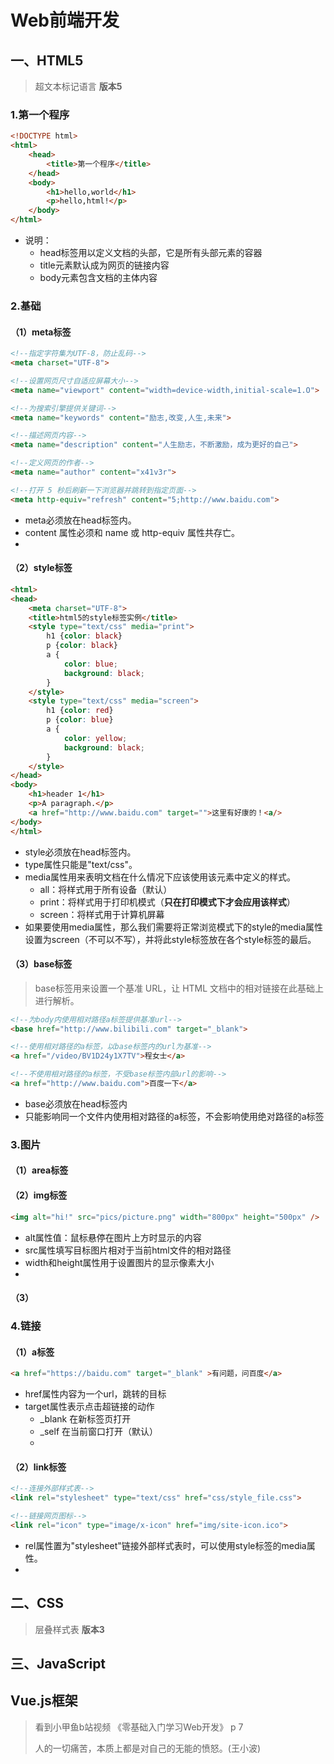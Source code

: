 # Web前端开发

## 一、HTML5

> 超文本标记语言 **版本5**

### 1.第一个程序

```html
<!DOCTYPE html>
<html>
    <head>
        <title>第一个程序</title>
    </head>
    <body>
        <h1>hello,world</h1>
        <p>hello,html!</p>
    </body>
</html>
```
*   说明：
    *   head标签用以定义文档的头部，它是所有头部元素的容器
    *   title元素默认成为网页的链接内容
    *   body元素包含文档的主体内容

### 2.基础

#### （1）meta标签

```html
<!--指定字符集为UTF-8，防止乱码-->
<meta charset="UTF-8">

<!--设置网页尺寸自适应屏幕大小-->
<meta name="viewport" content="width=device-width,initial-scale=1.O">

<!--为搜索引擎提供关键词-->
<meta name="keywords" content="励志,改变,人生,未来">

<!--描述网页内容-->
<meta name="description" content="人生励志，不断激励，成为更好的自己">

<!--定义网页的作者-->
<meta name="author" content="x41v3r">

<!--打开 5 秒后刷新一下浏览器并跳转到指定页面-->
<meta http-equiv="refresh" content="5;http://www.baidu.com">
```
*   meta必须放在head标签内。
*   content 属性必须和 name 或 http-equiv 属性共存亡。
*   

#### （2）style标签

```html
<html>
<head>
    <meta charset="UTF-8">
    <title>html5的style标签实例</title>
    <style type="text/css" media="print">
        h1 {color: black}
        p {color: black}
    	a {
		    color: blue;
			background: black;
		}
    </style>
    <style type="text/css" media="screen">
        h1 {color: red}
        p {color: blue}
    	a {
		    color: yellow;
			background: black;
		}
    </style>
</head>
<body>
    <h1>header 1</h1>
    <p>A paragraph.</p>
    <a href="http://www.baidu.com" target="">这里有好康的！<a/>
</body>
</html>
```
*   style必须放在head标签内。
*   type属性只能是"text/css"。
*   media属性用来表明文档在什么情况下应该使用该元素中定义的样式。
    *   all：将样式用于所有设备（默认）
    *   print：将样式用于打印机模式（**只在打印模式下才会应用该样式**）
    *   screen：将样式用于计算机屏幕
*   如果要使用media属性，那么我们需要将正常浏览模式下的style的media属性设置为screen（不可以不写），并将此style标签放在各个style标签的最后。

#### （3）base标签

> base标签用来设置一个基准 URL，让 HTML 文档中的相对链接在此基础上进行解析。

```html
<!--为body内使用相对路径a标签提供基准url-->
<base href="http://www.bilibili.com" target="_blank">

<!--使用相对路径的a标签，以base标签内的url为基准-->
<a href="/video/BV1D24y1X7TV">程女士</a>

<!--不使用相对路径的a标签，不受base标签内部url的影响-->
<a href="http://www.baidu.com">百度一下</a>
```
*   base必须放在head标签内
*   只能影响同一个文件内使用相对路径的a标签，不会影响使用绝对路径的a标签

### 3.图片

#### （1）area标签

#### （2）img标签

```html
<img alt="hi!" src="pics/picture.png" width="800px" height="500px" />
```
*   alt属性值：鼠标悬停在图片上方时显示的内容
*   src属性填写目标图片相对于当前html文件的相对路径
*   width和height属性用于设置图片的显示像素大小
*   

#### （3） 

### 4.链接

#### （1）a标签

```html
<a href="https://baidu.com" target="_blank" >有问题，问百度</a>
```
*   href属性内容为一个url，跳转的目标
*   target属性表示点击超链接的动作
    *   _blank  在新标签页打开
    *   _self   在当前窗口打开（默认）
    *   

#### （2）link标签

```html
<!--连接外部样式表-->
<link rel="stylesheet" type="text/css" href="css/style_file.css">

<!--链接网页图标-->
<link rel="icon" type="image/x-icon" href="img/site-icon.ico">
```
*   rel属性置为"stylesheet"链接外部样式表时，可以使用style标签的media属性。
*   

## 二、CSS

> 层叠样式表 **版本3**

## 三、JavaScript

## Vue.js框架





> 看到小甲鱼b站视频 《零基础入门学习Web开发》 p 7
> 
> 人的一切痛苦，本质上都是对自己的无能的愤怒。(王小波)